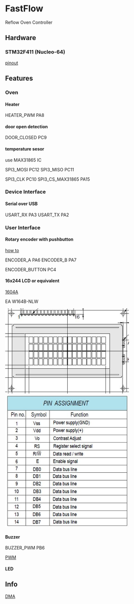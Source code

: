 # FastFlow
Reflow Oven Controller

## Hardware

### STM32F411 (Nucleo-64)

[pinout](https://os.mbed.com/platforms/ST-Nucleo-F411RE/)

## Features

### Oven

#### Heater

HEATER_PWM PA8

#### door open detection

DOOR_CLOSED PC9

#### temperature sesor

use MAX31865 IC

SPI3_MOSI PC12
SPI3_MISO PC11

SPI3_CLK PC10
SPI3_CS_MAX31865 PA15

### Device Interface

#### Serial over USB

USART_RX PA3
USART_TX PA2

### User Interface

#### Rotary encoder with pushbutton

[how to](https://www.youtube.com/watch?v=4ptfrlxA-9E)

ENCODER_A PA6
ENCODER_B PA7

ENCODER_BUTTON PC4

#### 16x244 LCD or equivalent

[1604A](https://www.farnell.com/datasheets/50577.pdf)

EA W164B-NLW

<img src=".\docu\pics\display_1604-A.JPG" width="400" height="auto">

<img src=".\docu\pics\pinout_1604-A.JPG" width="400" height="auto">

#### Buzzer

BUZZER_PWM PB6

[PWM](https://www.youtube.com/watch?v=k1jHQ7oW4Uw)
#### LED

## Info

[DMA](https://www.youtube.com/watch?v=pMbMRMbdOX8)


